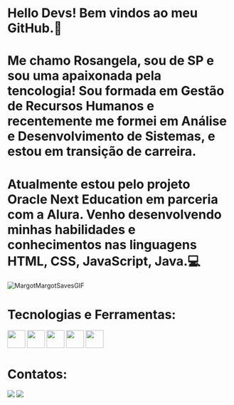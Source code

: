 # Hello Devs! Bem vindos ao meu GitHub.🎉

# Me chamo Rosangela, sou de SP e sou uma apaixonada pela tencologia! Sou formada em Gestão de Recursos Humanos e recentemente me formei em Análise e Desenvolvimento de Sistemas, e estou em transição de carreira.
# Atualmente estou pelo projeto Oracle Next Education em parceria com a Alura. Venho desenvolvendo minhas habilidades e conhecimentos nas linguagens HTML, CSS, JavaScript, Java.💻
  ![MargotMargotSavesGIF](https://github.com/costarosangela/rosangelacosta/assets/90653314/ec0378e3-fccf-4e3a-ac6a-7a4aaf7d5b23)

  # Tecnologias e Ferramentas:
    
<img src="https://cdn.jsdelivr.net/gh/devicons/devicon@latest/icons/css3/css3-original-wordmark.svg"  width="40" height="40" /> <img src="https://cdn.jsdelivr.net/gh/devicons/devicon@latest/icons/html5/html5-original-wordmark.svg"  width="40" height="40" /> <img src="https://cdn.jsdelivr.net/gh/devicons/devicon@latest/icons/javascript/javascript-plain.svg" width="40" height="40" />  <img src="https://cdn.jsdelivr.net/gh/devicons/devicon@latest/icons/git/git-plain-wordmark.svg" width="40" height="40" />  <img src="https://cdn.jsdelivr.net/gh/devicons/devicon@latest/icons/github/github-original-wordmark.svg" width="40" height="40" />

# Contatos:

<a href = "costa.rosangelavida@gmail.com"><img loading="lazy" src="https://img.shields.io/badge/Gmail-D14836?style=for-the-badge&logo=gmail&logoColor=white" target="_blank"></a>
<a href="https://www.linkedin.com/in/rosangela-costa-dev" target="_blank"><img loading="lazy" src="https://img.shields.io/badge/-LinkedIn-%230077B5?style=for-the-badge&logo=linkedin&logoColor=white" target="_blank"></a>


          
          
          
          
                  
 
          
  
             
  

  



